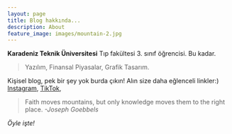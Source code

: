 ```yaml
---
layout: page
title: Blog hakkında...
description: About
feature_image: images/mountain-2.jpg
---
```


**Karadeniz Teknik Üniversitesi** Tıp fakültesi 3. sınıf öğrencisi. Bu kadar.

>Yazılım,
>Finansal Piyasalar,
>Grafik Tasarım.

Kişisel blog, pek bir şey yok burda çıkın! Alın size daha eğlenceli linkler:) [Instagram](https://www.instagram.com/), [TikTok](https://www.tiktok.com/tr-TR/), 


>Faith moves mountains, but only knowledge moves them to the right place. <cite>-Joseph Goebbels</cite>


*Öyle işte!*
